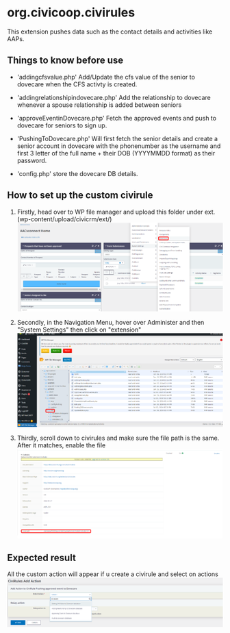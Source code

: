 # org.civicoop.civirules

This extension pushes data such as the contact details and activities like AAPs. 

## Things to know before use

- 'addingcfsvalue.php' Add/Update the cfs value of the senior to dovecare when the CFS activty is created.

- 'addingrelationshipindovecare.php' Add the relationship to dovecare whenever a spouse relationship is added between seniors

- 'approveEventinDovecare.php' Fetch the approved events and push to dovecare for seniors to sign up. 

- 'PushingToDovecare.php' Will first fetch the senior details and create a senior account in dovecare with the phonenumber as the username and first 3 letter of the full name + their DOB (YYYYMMDD format) as their password.

- 'config.php' store the dovecare DB details.
## How to set up the custom civirule
1. Firstly, head over to WP file manager and upload this folder under ext. (wp-content/upload/civicrm/ext/) 
![Alt text](images/1.png)

2. Secondly, in the Navigation Menu, hover over Administer and then "System Settings" then click on "extension"
![Alt text](images/2.png)


3. Thirdly, scroll down to civirules and make sure the file path is the same. After it matches, enable the file
![Alt text](images/3.png)


## Expected result

All the custom action will appear if u create a civirule and select on actions
![Alt text](images/4.png)
